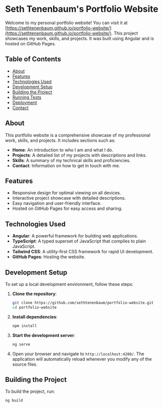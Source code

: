 # Seth Tenenbaum's Portfolio Website

Welcome to my personal portfolio website! You can visit it at [https://sethtenenbaum.github.io/portfolio-website/](https://sethtenenbaum.github.io/portfolio-website/). This project showcases my work, skills, and projects. It was built using Angular and is hosted on GitHub Pages.

## Table of Contents

- [About](#about)
- [Features](#features)
- [Technologies Used](#technologies-used)
- [Development Setup](#development-setup)
- [Building the Project](#building-the-project)
- [Running Tests](#running-tests)
- [Deployment](#deployment)
- [Contact](#contact)

## About

This portfolio website is a comprehensive showcase of my professional work, skills, and projects. It includes sections such as:

- **Home**: An introduction to who I am and what I do.
- **Projects**: A detailed list of my projects with descriptions and links.
- **Skills**: A summary of my technical skills and proficiencies.
- **Contact**: Information on how to get in touch with me.

## Features

- Responsive design for optimal viewing on all devices.
- Interactive project showcase with detailed descriptions.
- Easy navigation and user-friendly interface.
- Hosted on GitHub Pages for easy access and sharing.

## Technologies Used

- **Angular**: A powerful framework for building web applications.
- **TypeScript**: A typed superset of JavaScript that compiles to plain JavaScript.
- **Tailwind CSS**: A utility-first CSS framework for rapid UI development.
- **GitHub Pages**: Hosting the website.

## Development Setup

To set up a local development environment, follow these steps:

1. **Clone the repository**:
    ```bash
    git clone https://github.com/sethtenenbaum/portfolio-website.git
    cd portfolio-website
    ```

2. **Install dependencies**:
    ```bash
    npm install
    ```

3. **Start the development server**:
    ```bash
    ng serve
    ```

4. Open your browser and navigate to `http://localhost:4200/`. The application will automatically reload whenever you modify any of the source files.

## Building the Project

To build the project, run:

```bash
ng build